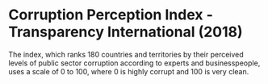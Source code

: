# Corruption Perception Index - Transparency International (2018)

The index, which ranks 180 countries and territories by their perceived levels of public sector corruption according to experts and businesspeople, uses a scale of 0 to 100, where 0 is highly corrupt and 100 is very clean.